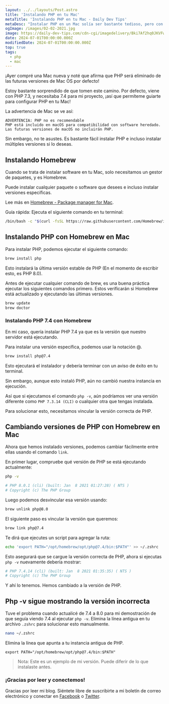 ```yaml
---
layout: ../../layouts/Post.astro
title: 'Instalando PHP en tu Mac'
metaTitle: 'Instalando PHP en tu Mac - Daily Dev Tips'
metaDesc: "Instalar PHP en un Mac solía ser bastante tedioso, pero con Homebrew es muy fácil"
ogImage: /images/02-02-2021.jpg
image: https://daily-dev-tips.com/cdn-cgi/imagedelivery/Bki7Af2hq0JKVFw1XYYMQg/4e298140-eec6-4555-eea8-cdd2de55f700
date: 2024-07-01T00:00:00.000Z
modifiedDate: 2024-07-01T00:00:00.000Z
top: true
tags:
  - php
  - mac
---
```


¡Ayer compré una Mac nueva y noté que afirma que PHP será eliminado de las futuras versiones de Mac OS por defecto!

Estoy bastante sorprendido de que tomen este camino. Por defecto, viene con PHP 7.3, y necesitaba 7.4 para mi proyecto, ¡así que permíteme guiarte para configurar PHP en tu Mac!

La advertencia de Mac se ve así:

```
ADVERTENCIA: PHP no es recomendable
PHP está incluido en macOS para compatibilidad con software heredado.
Las futuras versiones de macOS no incluirán PHP.
```

Sin embargo, no te asustes. Es bastante fácil instalar PHP e incluso instalar múltiples versiones si lo deseas.

## Instalando Homebrew

Cuando se trata de instalar software en tu Mac, solo necesitamos un gestor de paquetes, y es Homebrew.

Puede instalar cualquier paquete o software que desees e incluso instalar versiones específicas.

Lee más en [Homebrew - Package manager for Mac](https://daily-dev-tips.com/posts/homebrew-one-package-manager-to-rule-them-all/).

Guía rápida: Ejecuta el siguiente comando en tu terminal:

```bash
/bin/bash -c "$(curl -fsSL https://raw.githubusercontent.com/Homebrew/install/HEAD/install.sh)"
```

## Instalando PHP con Homebrew en Mac

Para instalar PHP, podemos ejecutar el siguiente comando:

```bash
brew install php
```

Esto instalará la última versión estable de PHP (En el momento de escribir esto, es PHP 8.0).

Antes de ejecutar cualquier comando de brew, es una buena práctica ejecutar los siguientes comandos primero. Estos verificarán si Homebrew está actualizado y ejecutando las últimas versiones.

```bash
brew update
brew doctor
```


### Instalando PHP 7.4 con Homebrew

En mi caso, quería instalar PHP 7.4 ya que es la versión que nuestro servidor está ejecutando.

Para instalar una versión específica, podemos usar la notación @.

```bash
brew install php@7.4
```

Esto ejecutará el instalador y debería terminar con un aviso de éxito en tu terminal.

Sin embargo, aunque esto instaló PHP, aún no cambió nuestra instancia en ejecución.

Así que si ejecutamos el comando `php -v`, aún podríamos ver una versión diferente como `PHP 7.3.14 (CLI)` o cualquier otra que tengas instalada.

Para solucionar esto, necesitamos vincular la versión correcta de PHP.

## Cambiando versiones de PHP con Homebrew en Mac

Ahora que hemos instalado versiones, podemos cambiar fácilmente entre ellas usando el comando `link`.

En primer lugar, compruebe qué versión de PHP se está ejecutando actualmente:

```bash
php -v

# PHP 8.0.1 (cli) (built: Jan  8 2021 01:27:28) ( NTS )
# Copyright (c) The PHP Group
```

Luego podemos desvincular esa versión usando:

```bash
brew unlink php@8.0
```

El siguiente paso es vincular la versión que queremos:

```bash
brew link php@7.4
```

Te dirá que ejecutes un script para agregar la ruta:

```bash
echo 'export PATH="/opt/homebrew/opt/php@7.4/bin:$PATH"' >> ~/.zshrc
```

Esto asegurará que se cargue la versión correcta de PHP, ahora si ejecutas `php -v` nuevamente debería mostrar:

```bash
# PHP 7.4.14 (cli) (built: Jan  8 2021 01:35:35) ( NTS )
# Copyright (c) The PHP Group
```

Y ahí lo tenemos. Hemos cambiado a la versión de PHP.

## Php -v sigue mostrando la versión incorrecta

Tuve el problema cuando actualicé de 7.4 a 8.0 para mi demostración de que seguía viendo 7.4 al ejecutar `php -v`. Elimina la línea antigua en tu archivo `.zshrc` para solucionar esto manualmente.

```bash
nano ~/.zshrc
```

Elimina la línea que apunta a tu instancia antigua de PHP.

```
export PATH="/opt/homebrew/opt/php@7.4/bin:$PATH"
```

> Nota: Este es un ejemplo de mi versión. Puede diferir de lo que instalaste antes.

### ¡Gracias por leer y conectemos!

Gracias por leer mi blog. Siéntete libre de suscribirte a mi boletín de correo electrónico y conectar en [Facebook](https://www.facebook.com/DailyDevTipsBlog) o [Twitter](https://twitter.com/DailyDevTips1).
